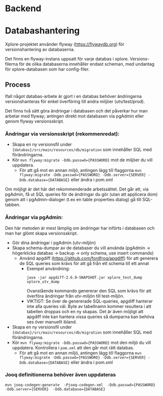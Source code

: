 # Backend

# Databashantering

Xplore-projektet använder flyway (https://flywaydb.org) för versionshantering av databaserna.

Det finns en flyway-instans uppsatt för varje databas i xplore. Versions-filerna för de olika databaserna
innehåller endast scheman, med undantag för xplore-databasen som har config-filer.

## Process

Ifall något databas-arbete är gjort i en databas behöver ändringarna versionshanteras för enkel överföring
till andra miljöer (utv/test/prod).

Det finns två sätt göra ändringar i databasen och det påverkar hur man arbetar med flyway; antingen direkt mot databasen via pgAdmin eller genom flyway versionsskript.

### Ändringar via versionsskript (rekommenredat):
* Skapa en ny versionsfil under ```{databas}/src/main/resources/db/migration``` som innehåller SQL med förändringarna.
* Kör ```mvn flyway:migrate -Ddb.passwd={PASSWORD}``` mot de miljöer du vill uppdatera.
	* För att gå mot en annan miljö, antingen lägg till flaggorna ```mvn flyway:migrate -Ddb.passwd={PASSWORD} -Ddb.server={SERVER} -Ddb.database={DATABASE}``` eller ändra i pom.xml

Om möjligt är det här det rekommenderade arbetssättet. Det går att, via pgAdmin, få ut SQL queries för de ändringar du gör (utan att applicera dom)
genom att i pgAdmin-dialoger (t.ex en table properties dialog) gå till SQL-tabben.

### Ändringar via pgAdmin:
Den här metoden är mest lämplig om ändringar har införts i databasen och man har glömt skapa versionsskript.

* Gör dina ändringar i pgAdmin (utv-miljön)
* Skapa schema-dumpar av de databaser du vill använda (pgAdmin -> högerklicka databas -> backup -> only schema, use insert commands)
	* Använd apgdiff (https://github.com/fordfrog/apgdiff) för att generera de SQL queries som krävs för att gå från ett schema till ett annat
		* Exempel användning:
			```
			java -jar apgdiff-2.6.0-SNAPSHOT.jar xplore_test_dump xplore_utv_dump
			```
			Ovanstående kommando genererar den SQL som krävs för att överföra ändringar från utv-miljön till test-miljön.
		* VIKTIGT: Se över de genererade SQL-queries, apgdiff hanterar inte alla queries väl.
		  Byte av tabellnamn kommer resultera i att tabellen droppas och en ny skapas.
		  Det är även möjligt att apgdiff inte kan hantera vissa queries så dumparna kan behöva ses över manuellt ibland.
* Skapa en ny versionsfil under ```{databas}/src/main/resources/db/migration``` som innehåller SQL med förändringarna.
* Kör ```mvn flyway:migrate -Ddb.passwd={PASSWORD}``` mot den miljö du vill uppdatera. Kontrollera i ``pom.xml`` att den går mot rätt databas.
	* För att gå mot en annan miljö, antingen lägg till flaggorna ```mvn flyway:migrate -Ddb.passwd={PASSWORD} -Ddb.server={SERVER} -Ddb.database={DATABASE}``` eller ändra i pom.xml

### Jooq definitionerna behöver även uppdateras
```mvn jooq-codegen:generate  -Pjooq-codegen-xml  -Ddb.passwd={PASSWORD} -Ddb.server={SERVER}  -Ddb.database={DATABASE}```

